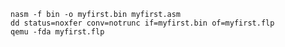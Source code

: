 

    nasm -f bin -o myfirst.bin myfirst.asm
    dd status=noxfer conv=notrunc if=myfirst.bin of=myfirst.flp
    qemu -fda myfirst.flp
